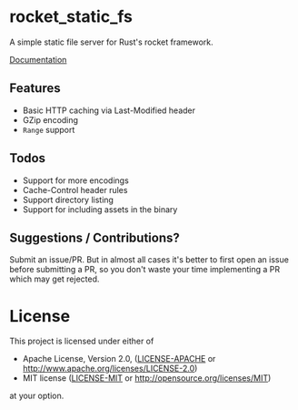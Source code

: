 # rocket_static_fs

A simple static file server for Rust's rocket framework.

[Documentation](https://docs.rs/rocket_static_fs)

## Features

- Basic HTTP caching via Last-Modified header
- GZip encoding
- `Range` support

## Todos

- Support for more encodings
- Cache-Control header rules
- Support directory listing
- Support for including assets in the binary

## Suggestions / Contributions?

Submit an issue/PR. But in almost all cases it's better to first open
an issue before submitting a PR, so you don't waste your time implementing
a PR which may get rejected.
 
# License

This project is licensed under either of

 * Apache License, Version 2.0, ([LICENSE-APACHE](LICENSE-APACHE) or
   http://www.apache.org/licenses/LICENSE-2.0)
 * MIT license ([LICENSE-MIT](LICENSE-MIT) or
   http://opensource.org/licenses/MIT)

at your option.
